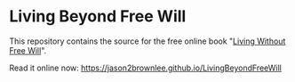# Living Beyond Free Will

This repository contains the source for the free online book "[Living Without Free Will](https://jason2brownlee.github.io/LivingBeyondFreeWill)".

Read it online now: https://jason2brownlee.github.io/LivingBeyondFreeWill